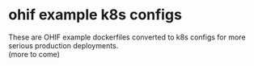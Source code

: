 # ohif example k8s configs
These are OHIF example dockerfiles converted to k8s configs for more serious production deployments.<br>
(more to come)